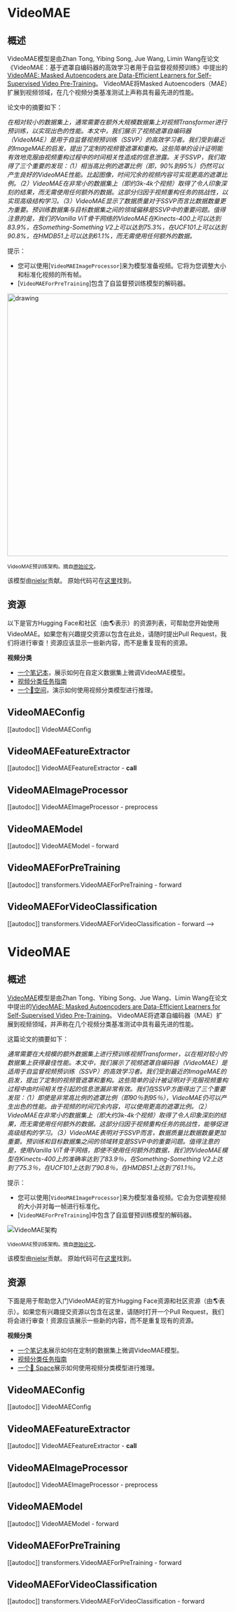 <!--
版权所有2022年的抱抱脸团队。版权所有。

根据Apache许可证第2.0版（“许可证”）进行许可；除非符合许可证的规定，否则您不得使用此文件。
您可以在以下网址获得许可证的副本

http://www.apache.org/licenses/LICENSE-2.0

除非适用的法律另有规定或书面同意，根据许可证分发的软件基于“AS IS”原则，不附带任何明示或隐含的担保或条件。
请注意，该文件采用Markdown格式，但包含适用于我们的文档生成器（类似于MDX）的特定语法，这可能无法在您的Markdown查看器中正确渲染。

-->

# VideoMAE

## 概述

VideoMAE模型是由Zhan Tong, Yibing Song, Jue Wang, Limin Wang在论文《VideoMAE：基于遮罩自编码器的高效学习者用于自监督视频预训练》中提出的[VideoMAE: Masked Autoencoders are Data-Efficient Learners for Self-Supervised Video Pre-Training](https://arxiv.org/abs/2203.12602)。
VideoMAE将Masked Autoencoders（MAE）扩展到视频领域，在几个视频分类基准测试上声称具有最先进的性能。

论文中的摘要如下：

*在相对较小的数据集上，通常需要在额外大规模数据集上对视频Transformer进行预训练，以实现出色的性能。本文中，我们展示了视频遮罩自编码器（VideoMAE）是用于自监督视频预训练（SSVP）的高效学习者。我们受到最近的ImageMAE的启发，提出了定制的视频管遮罩和重构。这些简单的设计证明能有效地克服由视频重构过程中的时间相关性造成的信息泄露。关于SSVP，我们取得了三个重要的发现：（1）相当高比例的遮罩比例（即，90%到95%）仍然可以产生良好的VideoMAE性能。比起图像，时间冗余的视频内容可实现更高的遮罩比例。（2）VideoMAE在非常小的数据集上（即约3k-4k个视频）取得了令人印象深刻的结果，而无需使用任何额外的数据。这部分归因于视频重构任务的挑战性，以实现高级结构学习。（3）VideoMAE显示了数据质量对于SSVP而言比数据数量更为重要。预训练数据集与目标数据集之间的领域偏移是SSVP中的重要问题。值得注意的是，我们的Vanilla ViT骨干网络的VideoMAE在Kinects-400上可以达到83.9%，在Something-Something V2上可以达到75.3%，在UCF101上可以达到90.8%，在HMDB51上可以达到61.1%，而无需使用任何额外的数据。*

提示：
- 您可以使用[`VideoMAEImageProcessor`]来为模型准备视频。它将为您调整大小和标准化视频的所有帧。
- [`VideoMAEForPreTraining`]包含了自监督预训练模型的解码器。

<img src="https://huggingface.co/datasets/huggingface/documentation-images/resolve/main/transformers/model_doc/videomae_architecture.jpeg"
alt="drawing" width="600"/>

<small> VideoMAE预训练架构。摘自<a href="https://arxiv.org/abs/2203.12602">原始论文</a>。</small>

该模型由[nielsr](https://huggingface.co/nielsr)贡献。
原始代码可在[这里](https://github.com/MCG-NJU/VideoMAE)找到。

## 资源

以下是官方Hugging Face和社区（由🌎表示）的资源列表，可帮助您开始使用VideoMAE。如果您有兴趣提交资源以包含在此处，请随时提出Pull Request，我们将进行审查！资源应该显示一些新内容，而不是重复现有的资源。

**视频分类**
- [一个笔记本](https://github.com/huggingface/notebooks/blob/main/examples/video_classification.ipynb)，展示如何在自定义数据集上微调VideoMAE模型。
- [视频分类任务指南](../tasks/video-classification)
- [一个🤗空间](https://huggingface.co/spaces/sayakpaul/video-classification-ucf101-subset)，演示如何使用视频分类模型进行推理。


## VideoMAEConfig

[[autodoc]] VideoMAEConfig

## VideoMAEFeatureExtractor

[[autodoc]] VideoMAEFeatureExtractor
    - __call__

## VideoMAEImageProcessor

[[autodoc]] VideoMAEImageProcessor
    - preprocess

## VideoMAEModel

[[autodoc]] VideoMAEModel
    - forward

## VideoMAEForPreTraining

[[autodoc]] transformers.VideoMAEForPreTraining
    - forward

## VideoMAEForVideoClassification

[[autodoc]] transformers.VideoMAEForVideoClassification
    - forward
-->

# VideoMAE

## 概述

[VideoMAE](https://arxiv.org/abs/2203.12602)模型是由Zhan Tong、Yibing Song、Jue Wang、Limin Wang在论文中提出的[VideoMAE: Masked Autoencoders are Data-Efficient Learners for Self-Supervised Video Pre-Training](https://arxiv.org/abs/2203.12602)。
VideoMAE将遮罩自编码器（MAE）扩展到视频领域，并声称在几个视频分类基准测试中具有最先进的性能。

这篇论文的摘要如下：

*通常需要在大规模的额外数据集上进行预训练视频Transformer，以在相对较小的数据集上获得最佳性能。本文中，我们展示了视频遮罩自编码器（VideoMAE）是适用于自监督视频预训练（SSVP）的高效学习者。我们受到最近的ImageMAE的启发，提出了定制的视频管遮罩和重构。这些简单的设计被证明对于克服视频重构过程中由时间相关性引起的信息泄漏非常有效。我们在SSVP方面得出了三个重要发现：（1）即使是非常高比例的遮罩比例（即90％到95％），VideoMAE仍可以产生出色的性能。由于视频的时间冗余内容，可以使用更高的遮罩比例。（2）VideoMAE在非常小的数据集上（即大约3k-4k个视频）取得了令人印象深刻的结果，而无需使用任何额外的数据。这部分归因于视频重构任务的挑战性，能够促进高级结构的学习。（3）VideoMAE表明对于SSVP而言，数据质量比数据数量更加重要。预训练和目标数据集之间的领域转变是SSVP中的重要问题。值得注意的是，使用Vanilla ViT骨干网络，即使不使用任何额外的数据，我们的VideoMAE模型在Kinects-400上的准确率达到了83.9％，在Something-Something V2上达到了75.3％，在UCF101上达到了90.8％，在HMDB51上达到了61.1％。*

提示：

- 您可以使用[`VideoMAEImageProcessor`]来为模型准备视频。它会为您调整视频的大小并对每一帧进行标准化。
- [`VideoMAEForPreTraining`]中包含了自监督预训练模型的解码器。

![VideoMAE架构](https://huggingface.co/datasets/huggingface/documentation-images/resolve/main/transformers/model_doc/videomae_architecture.jpeg)

<small>VideoMAE预训练架构。摘自<a href="https://arxiv.org/abs/2203.12602">原始论文</a>。</small>

该模型由[nielsr](https://huggingface.co/nielsr)贡献。
原始代码可在[这里](https://github.com/MCG-NJU/VideoMAE)找到。

## 资源

下面是用于帮助您入门VideoMAE的官方Hugging Face资源和社区资源（由🌎表示）。如果您有兴趣提交资源以包含在这里，请随时打开一个Pull Request，我们将会进行审查！资源应该展示一些新的内容，而不是重复现有的资源。

**视频分类**
- [一个笔记本](https://github.com/huggingface/notebooks/blob/main/examples/video_classification.ipynb)展示如何在定制的数据集上微调VideoMAE模型。
- [视频分类任务指南](../tasks/video-classification)
- [一个🤗 Space](https://huggingface.co/spaces/sayakpaul/video-classification-ucf101-subset)展示如何使用视频分类模型进行推理。

## VideoMAEConfig

[[autodoc]] VideoMAEConfig

## VideoMAEFeatureExtractor

[[autodoc]] VideoMAEFeatureExtractor
    - __call__

## VideoMAEImageProcessor

[[autodoc]] VideoMAEImageProcessor
    - preprocess

## VideoMAEModel

[[autodoc]] VideoMAEModel
    - forward

## VideoMAEForPreTraining

[[autodoc]] transformers.VideoMAEForPreTraining
    - forward

## VideoMAEForVideoClassification

[[autodoc]] transformers.VideoMAEForVideoClassification
    - forward